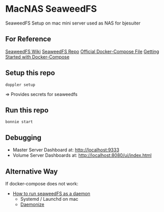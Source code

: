 # MacNAS SeaweedFS

SeaweedFS Setup on mac mini server used as NAS for bjesuiter

## For Reference 

[SeaweedFS Wiki](https://github.com/chrislusf/seaweedfs/wiki)
[SeaweedFS Repo](https://github.com/chrislusf/seaweedfs)
[Official Docker-Compose File](https://raw.githubusercontent.com/chrislusf/seaweedfs/master/docker/seaweedfs-compose.yml)
[Getting Started with Docker-Compose](https://github.com/chrislusf/seaweedfs/wiki/Getting-Started#with-compose)

## Setup this repo 

`doppler setup`

=> Provides secrets for seaweedfs

## Run this repo 

`bonnie start`

## Debugging

- Master Server Dashboard at: <http://localhost:9333>
- Volume Server Dashboards at: <http://localhost:8080/ui/index.html>

## Alternative Way 

If docker-compose does not work: 

- [How to run seaweedFS as a daemon](https://stackoverflow.com/questions/65704384/how-to-run-seaweedfs-as-a-daemon)
    - Systemd / Launchd on mac 
    - [Daemonize](http://software.clapper.org/daemonize/)
